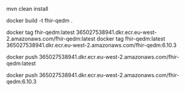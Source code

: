 
mvn clean install

docker build -t fhir-qedm .

docker tag fhir-qedm:latest 365027538941.dkr.ecr.eu-west-2.amazonaws.com/fhir-qedm:latest
docker tag fhir-qedm:latest 365027538941.dkr.ecr.eu-west-2.amazonaws.com/fhir-qedm:6.10.3

docker push 365027538941.dkr.ecr.eu-west-2.amazonaws.com/fhir-qedm:latest

docker push 365027538941.dkr.ecr.eu-west-2.amazonaws.com/fhir-qedm:6.10.3
